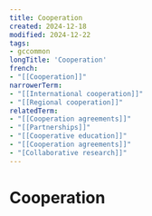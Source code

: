 ```yaml
---
title: Cooperation
created: 2024-12-18
modified: 2024-12-22
tags:
- gccommon
longTitle: 'Cooperation'
french:
- "[[Cooperation]]"
narrowerTerm:
- "[[International cooperation]]"
- "[[Regional cooperation]]"
relatedTerm:
- "[[Cooperation agreements]]"
- "[[Partnerships]]"
- "[[Cooperative education]]"
- "[[Cooperation agreements]]"
- "[Collaborative research]]"
---
```

# Cooperation
